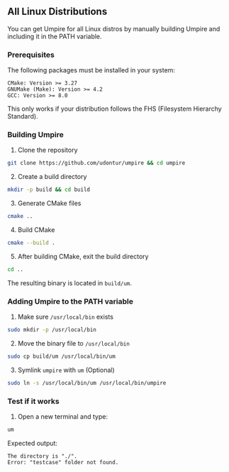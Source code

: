 ## All Linux Distributions
You can get Umpire for all Linux distros by manually building Umpire and including it in the PATH variable.

### Prerequisites
The following packages must be installed in your system:
```
CMake: Version >= 3.27
GNUMake (Make): Version >= 4.2
GCC: Version >= 8.0 
```
This only works if your distribution follows the FHS (Filesystem Hierarchy Standard).

### Building Umpire
1. Clone the repository
```sh
git clone https://github.com/udontur/umpire && cd umpire
```
2. Create a build directory
```sh
mkdir -p build && cd build
```
3. Generate CMake files
```sh
cmake ..
```
4. Build CMake
```sh
cmake --build .
```
5. After building CMake, exit the build directory
```sh
cd ..
```
The resulting binary is located in `build/um`.

### Adding Umpire to the PATH variable
1. Make sure `/usr/local/bin` exists
```sh
sudo mkdir -p /usr/local/bin
```
2. Move the binary file to `/usr/local/bin`
```sh
sudo cp build/um /usr/local/bin/um
```
3. Symlink `umpire` with `um` (Optional)
```sh
sudo ln -s /usr/local/bin/um /usr/local/bin/umpire
```

### Test if it works
1. Open a new terminal and type:
```sh
um
```
Expected output:
```
The directory is "./".
Error: "testcase" folder not found.
```
